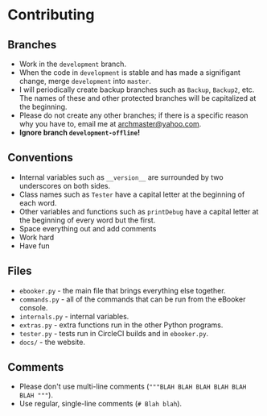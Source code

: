 # Contributing

## Branches

* Work in the `development` branch.
* When the code in `development` is stable and has made a signifigant change, merge `development` into `master`.
* I will periodically create backup branches such as `Backup`, `Backup2`, etc. The names of these and other protected branches will be capitalized at the beginning.
* Please do not create any other branches; if there is a specific reason why you have to, email me at [archmaster@yahoo.com](mailto:archmaster@yahoo.com).
* **Ignore branch `development-offline`!**

## Conventions

* Internal variables such as `__version__` are surrounded by two underscores on both sides.
* Class names such as `Tester` have a capital letter at the beginning of each word.
* Other variables and functions such as `printDebug` have a capital letter at the beginning of every word but the first.
* Space everything out and add comments
* Work hard
* Have fun

## Files

* `ebooker.py` - the main file that brings everything else together.
* `commands.py` - all of the commands that can be run from the eBooker console.
* `internals.py` - internal variables.
* `extras.py` - extra functions run in the other Python programs.
* `tester.py` - tests run in CircleCI builds and in `ebooker.py`.
* `docs/` - the website.

## Comments

* Please don't use multi-line comments (`"""BLAH BLAH BLAH BLAH BLAH BLAH """`).
* Use regular, single-line comments (`# Blah blah`).